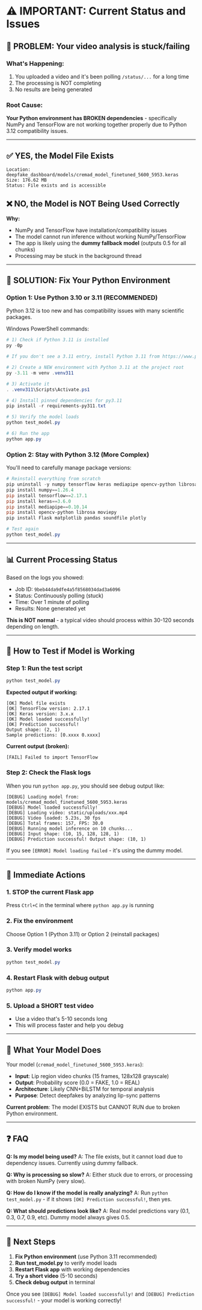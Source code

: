 # ⚠️ IMPORTANT: Current Status and Issues

## 🔴 PROBLEM: Your video analysis is stuck/failing

### What's Happening:
1. You uploaded a video and it's been polling `/status/...` for a long time
2. The processing is NOT completing
3. No results are being generated

### Root Cause:
**Your Python environment has BROKEN dependencies** - specifically NumPy and TensorFlow are not working together properly due to Python 3.12 compatibility issues.

---

## ✅ YES, the Model File Exists

```
Location: deepfake_dashboard/models/cremad_model_finetuned_5600_5953.keras
Size: 176.62 MB
Status: File exists and is accessible
```

## ❌ NO, the Model is NOT Being Used Correctly

**Why:**
- NumPy and TensorFlow have installation/compatibility issues
- The model cannot run inference without working NumPy/TensorFlow
- The app is likely using the **dummy fallback model** (outputs 0.5 for all chunks)
- Processing may be stuck in the background thread

---

## 🔧 SOLUTION: Fix Your Python Environment

### Option 1: Use Python 3.10 or 3.11 (RECOMMENDED)

Python 3.12 is too new and has compatibility issues with many scientific packages.

Windows PowerShell commands:

```powershell
# 1) Check if Python 3.11 is installed
py -0p

# If you don't see a 3.11 entry, install Python 3.11 from https://www.python.org/downloads/

# 2) Create a NEW environment with Python 3.11 at the project root
py -3.11 -m venv .venv311

# 3) Activate it
. .venv311\Scripts\Activate.ps1

# 4) Install pinned dependencies for py3.11
pip install -r requirements-py311.txt

# 5) Verify the model loads
python test_model.py

# 6) Run the app
python app.py
```

### Option 2: Stay with Python 3.12 (More Complex)

You'll need to carefully manage package versions:

```powershell
# Reinstall everything from scratch
pip uninstall -y numpy tensorflow keras mediapipe opencv-python librosa
pip install numpy==1.26.4
pip install tensorflow==2.17.1
pip install keras==3.6.0
pip install mediapipe==0.10.14
pip install opencv-python librosa moviepy
pip install Flask matplotlib pandas soundfile plotly

# Test again
python test_model.py
```

---

## 📊 Current Processing Status

Based on the logs you showed:
- Job ID: `9beb44da9dfe4a5f8568034dad3a6096`
- Status: Continuously polling (stuck)
- Time: Over 1 minute of polling
- Results: None generated yet

**This is NOT normal** - a typical video should process within 30-120 seconds depending on length.

---

## 🧪 How to Test if Model is Working

### Step 1: Run the test script
```powershell
python test_model.py
```

**Expected output if working:**
```
[OK] Model file exists
[OK] TensorFlow version: 2.17.1
[OK] Keras version: 3.x.x
[OK] Model loaded successfully!
[OK] Prediction successful!
Output shape: (2, 1)
Sample predictions: [0.xxxx 0.xxxx]
```

**Current output (broken):**
```
[FAIL] Failed to import TensorFlow
```

### Step 2: Check the Flask logs
When you run `python app.py`, you should see debug output like:
```
[DEBUG] Loading model from: models/cremad_model_finetuned_5600_5953.keras
[DEBUG] Model loaded successfully!
[DEBUG] Loading video: static/uploads/xxx.mp4
[DEBUG] Video loaded: 5.23s, 30 fps
[DEBUG] Total frames: 157, FPS: 30.0
[DEBUG] Running model inference on 10 chunks...
[DEBUG] Input shape: (10, 15, 128, 128, 1)
[DEBUG] Prediction successful! Output shape: (10, 1)
```

If you see `[ERROR] Model loading failed` - it's using the dummy model.

---

## 🎯 Immediate Actions

### 1. STOP the current Flask app
Press `Ctrl+C` in the terminal where `python app.py` is running

### 2. Fix the environment
Choose Option 1 (Python 3.11) or Option 2 (reinstall packages)

### 3. Verify model works
```powershell
python test_model.py
```

### 4. Restart Flask with debug output
```powershell
python app.py
```

### 5. Upload a SHORT test video
- Use a video that's 5-10 seconds long
- This will process faster and help you debug

---

## 📝 What Your Model Does

Your model (`cremad_model_finetuned_5600_5953.keras`):
- **Input**: Lip region video chunks (15 frames, 128x128 grayscale)
- **Output**: Probability score (0.0 = FAKE, 1.0 = REAL)
- **Architecture**: Likely CNN+BiLSTM for temporal analysis
- **Purpose**: Detect deepfakes by analyzing lip-sync patterns

**Current problem**: The model EXISTS but CANNOT RUN due to broken Python environment.

---

## ❓ FAQ

**Q: Is my model being used?**
A: The file exists, but it cannot load due to dependency issues. Currently using dummy fallback.

**Q: Why is processing so slow?**
A: Either stuck due to errors, or processing with broken NumPy (very slow).

**Q: How do I know if the model is really analyzing?**
A: Run `python test_model.py` - if it shows `[OK] Prediction successful!`, then yes.

**Q: What should predictions look like?**
A: Real model predictions vary (0.1, 0.3, 0.7, 0.9, etc). Dummy model always gives 0.5.

---

## 🚀 Next Steps

1. **Fix Python environment** (use Python 3.11 recommended)
2. **Run test_model.py** to verify model loads
3. **Restart Flask app** with working dependencies
4. **Try a short video** (5-10 seconds)
5. **Check debug output** in terminal

Once you see `[DEBUG] Model loaded successfully!` and `[DEBUG] Prediction successful!` - your model is working correctly!
